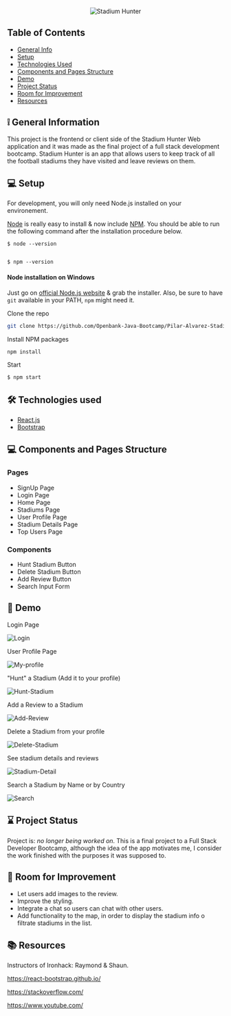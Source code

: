 




<!-- PROJECT LOGO -->
<br />
<div align="center">
  <img src="src/images/LOGITO.png" alt="Stadium Hunter">
 
 
</div>



## Table of Contents
* [General Info](#general-information)
* [Setup](#setup)
* [Technologies Used](#technologies-used)
* [Components and Pages Structure](#components-and-pages-structure)
* [Demo](#demo)
* [Project Status](#project-status)
* [Room for Improvement](#room-for-improvement)
* [Resources](#resources)




## :grey_exclamation: General Information
This project is the frontend or client side of the Stadium Hunter Web application and it was made as the final project of a full stack development bootcamp.
Stadium Hunter is an app that allows users to keep track of all the football stadiums they have visited and leave reviews on them.



## :computer: Setup

For development, you will only need Node.js installed on your environement. 

[Node](http://nodejs.org/) is really easy to install & now include [NPM](https://npmjs.org/).
You should be able to run the following command after the installation procedure
below.

    $ node --version
    

    $ npm --version
   


#### Node installation on Windows

Just go on [official Node.js website](http://nodejs.org/) & grab the installer.
Also, be sure to have `git` available in your PATH, `npm` might need it.



Clone the repo
   ```sh
   git clone https://github.com/Openbank-Java-Bootcamp/Pilar-Alvarez-Stadium-Hunter-Client
   ```
Install NPM packages
   ```sh
   npm install
   ```
Start
   ```sh
   $ npm start
   ```



## :hammer_and_wrench: Technologies used


* [React.js](https://reactjs.org/)
* [Bootstrap](https://getbootstrap.com)




## :computer: Components and Pages Structure

### Pages
* SignUp Page
* Login Page
* Home Page
* Stadiums Page
* User Profile Page
* Stadium Details Page
* Top Users Page


### Components
* Hunt Stadium Button
* Delete Stadium Button
* Add Review Button
* Search Input Form


## :movie_camera: Demo

Login Page 

![Login](Login.gif)

User Profile Page

![My-profile](My-profile.gif)

"Hunt" a Stadium (Add it to your profile)

![Hunt-Stadium](Hunt-Stadium.gif)

Add a Review to a Stadium

![Add-Review](Add-review.gif)

Delete a Stadium from your profile

![Delete-Stadium](delete-stadium.gif)

See stadium details and reviews

![Stadium-Detail](stadium-detail.gif)

Search a Stadium by Name or by Country

![Search](search.gif)


## :hourglass: Project Status
Project is: _no longer being worked on_.
This is a final project to a Full Stack Developer Bootcamp, although the idea of ​​the app motivates me, I consider the work finished with the purposes it was supposed to.


## :rocket: Room for Improvement

- Let users add images to the review.
- Improve the styling.
- Integrate a chat so users can chat with other users.
- Add functionality to the map, in order to display the stadium info o filtrate stadiums in the list.



## :books: Resources

Instructors of Ironhack: Raymond & Shaun.

https://react-bootstrap.github.io/

https://stackoverflow.com/

https://www.youtube.com/
